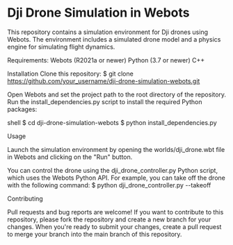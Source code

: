 # Dji Drone Simulation in Webots

This repository contains a simulation environment for Dji drones using Webots. The environment includes a simulated drone model and a physics engine for simulating flight dynamics.

Requirements:
Webots (R2021a or newer)
Python (3.7 or newer)
C++

Installation
Clone this repository:
$ git clone https://github.com/your_username/dji-drone-simulation-webots.git

Open Webots and set the project path to the root directory of the repository.
Run the install_dependencies.py script to install the required Python packages:

shell
    $ cd dji-drone-simulation-webots
    $ python install_dependencies.py

Usage

Launch the simulation environment by opening the worlds/dji_drone.wbt file in Webots and clicking on the "Run" button.

You can control the drone using the dji_drone_controller.py Python script, which uses the Webots Python API. For example, you can take off the drone with the following command:
$ python dji_drone_controller.py --takeoff

Contributing

Pull requests and bug reports are welcome! If you want to contribute to this repository, please fork the repository and create a new branch for your changes. When you're ready to submit your changes, create a pull request to merge your branch into the main branch of this repository.
